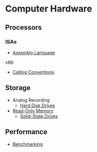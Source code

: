 # Computer Hardware
## Processors
### ISAs
- [Assembly Language](Processors/ISAs/Assembly%20Language.md)

x86:
- [Calling Conventions](Processors/ISAs/x86/Calling%20Conventions.md)

## Storage
- Analog Recording
  - [Hard Disk Drives](Storage/Analog%20Recording/HDD/README.md)
- [Read-Only Memory](Storage/ROM/README.md)
  - [Solid-State Drives](Storage/ROM/SSD/README.md)

## Performance
- [Benchmarking](Performance/Benchmarking.md)